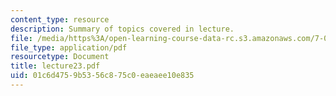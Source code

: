 ```yaml
---
content_type: resource
description: Summary of topics covered in lecture.
file: /media/https%3A/open-learning-course-data-rc.s3.amazonaws.com/7-03-genetics-fall-2004/01c6d4759b5356c875c0eaeaee10e835_lecture23.pdf
file_type: application/pdf
resourcetype: Document
title: lecture23.pdf
uid: 01c6d475-9b53-56c8-75c0-eaeaee10e835
---
```

